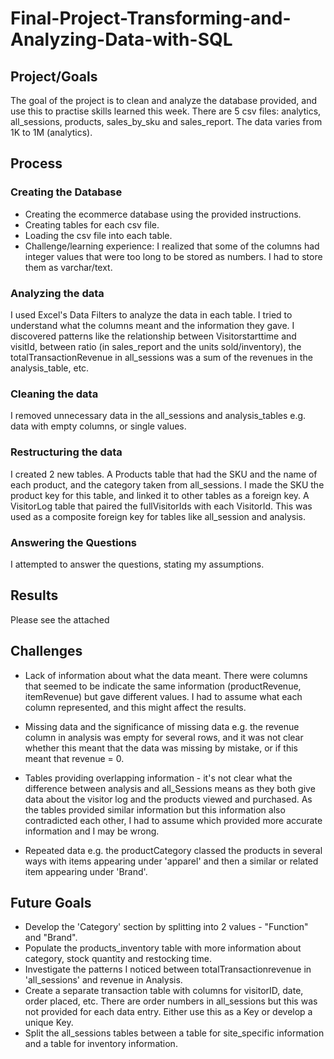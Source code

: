 # Final-Project-Transforming-and-Analyzing-Data-with-SQL

## Project/Goals
The goal of the project is to clean and analyze the database provided, and use this to practise skills learned this week. 
There are 5 csv files: analytics, all_sessions, products, sales_by_sku and sales_report.
The data varies from 1K to 1M (analytics).


## Process
### Creating the Database 
- Creating the ecommerce database using the provided instructions.
- Creating tables for each csv file.
- Loading the csv file into each table. 
- Challenge/learning experience: I realized that some of the columns had integer values that were too long to be stored as numbers. I had to store them as varchar/text.
### Analyzing the data
I used Excel's Data Filters to analyze the data in each table. I tried to understand what the columns meant and the information they gave. I discovered patterns like the relationship between Visitorstarttime and visitId, between ratio (in sales_report and the units sold/inventory), the totalTransactionRevenue in all_sessions was a sum of the revenues in the analysis_table, etc.
### Cleaning the data
I removed unnecessary data in the all_sessions and analysis_tables e.g. data with empty columns, or single values.
### Restructuring the data
I created 2 new tables. 
A Products table that had the SKU and the name of each product, and the category taken from all_sessions. I made the SKU the product key for this table, and linked it to other tables as a foreign key.
A VisitorLog table that paired the fullVisitorIds with each VisitorId. This was used as a composite foreign key for tables like all_session and analysis. 
### Answering the Questions
I attempted to answer the questions, stating my assumptions. 


## Results
Please see the attached

## Challenges 
* Lack of information about what the data meant. There were columns that seemed to be indicate the same information (productRevenue, itemRevenue) but gave different values. I had to assume what each column represented, and this might affect the results.

* Missing data and the significance of missing data e.g. the revenue column in analysis was empty for several rows, and it was not clear whether this meant that the data was missing by mistake, or if this meant that revenue = 0. 

* Tables providing overlapping information - it's not clear what the difference between analysis and all_Sessions means as they both give data about the visitor log and the products viewed and purchased. As the tables provided similar information but this information also contradicted each other, I had to assume which provided more accurate information and I may be wrong.

* Repeated data e.g. the productCategory classed the products in several ways with items appearing under 'apparel' and then a similar or related item appearing under 'Brand'. 


## Future Goals
- Develop the 'Category' section by splitting into 2 values - "Function" and "Brand".
- Populate the products_inventory table with more information about category, stock quantity and restocking time.
- Investigate the patterns I noticed between totalTransactionrevenue in 'all_sessions' and revenue in Analysis. 
- Create a separate transaction table with columns for visitorID, date, order placed, etc. There are order numbers in all_sessions but this was not provided for each data entry. Either use this as a Key or develop a unique Key.
- Split the all_sessions tables between a table for site_specific information and a table for inventory information.


